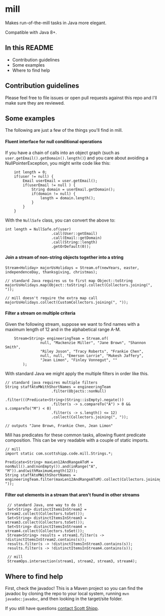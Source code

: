 # mill
Makes run-of-the-mill tasks in Java more elegant.

Compatible with Java 8+.

## In this README
* Contribution guidelines
* Some examples
* Where to find help


## Contribution guidelines
Please feel free to file issues or open pull requests against this repo 
and I'll make sure they are reviewed.


## Some examples

The following are just a few of the things you'll find in mill.

#### Fluent interface for null conditional operations
If you have a chain of calls into an object graph (such as `user.getEmail().getDomain().length()`) and you care about avoiding a NullPointerException, you might write code like this:

```
    int length = 0;
    if(user != null) {
        Email userEmail = user.getEmail();
        if(userEmail != null ) {
            String domain = userEmail.getDomain();
            if(domain != null) {
                length = domain.length();
            }
        }
    }
```

With the `NullSafe` class, you can convert the above to:

```
int length = NullSafe.of(user)
                     .call(User::getEmail)
                     .call(Email::getDomain)
                     .call(String::length)
                     .getOrDefault(0));
```

#### Join a stream of non-string objects together into a string
```
Stream<Holiday> majorUsHolidays = Stream.of(newYears, easter, independenceDay, thanksgiving, christmas);

// standard Java requires us to first map Object::toString
majorUsHolidays.map(Object::toString).collect(Collectors.joining(", "));

// mill doesn't require the extra map call
majorUsHolidays.collect(CustomCollectors.joining(", "));
```

#### Filter a stream on multiple criteria

Given the following stream, suppose we want to find names with a maximum length of 12 and in the alphabetical range A-M.

```
    Stream<String> engineeringTeam = Stream.of(
                null, "Mackenzie Miller", "Jane Brown", "Shannon Smith",
                "Riley Joson", "Tracy Roberts", "Frankie Chen",
                null, null, "Emerson Lorrie", "Mukesh Jaffery",
                "Jean Limon", "Finley Vonnegut", ""
        );
```

With standard Java we might apply the multiple filters in order like this.

```
// standard java requires multiple filters
String staffAtoMWithShortNames = engineeringTeam
                     .filter(Objects::nonNull)
                     .filter(((Predicate<String>)String::isEmpty).negate())
                     .filter(s -> s.compareTo("A") > 0 && s.compareTo("M") < 0)
                     .filter(s -> s.length() <= 12)
                     .collect(Collectors.joining(", "));

// outputs "Jane Brown, Frankie Chen, Jean Limon"
```

Mill has predicates for these common tasks, allowing fluent
predicate composition. This can be very readable with a couple of static
imports.
```
// mill
import static com.scottshipp.code.mill.Strings.*;

Predicate<String> maxLen12AndRangeAToM = nonNull().and(nonEmpty()).and(inRange("A", "M")).and(withMaximumLength(12));
String staffAtoMWithShortNames = engineeringTeam.filter(maxLen12AndRangeAToM).collect(Collectors.joining(", "));
```

#### Filter out elements in a stream that aren't found in other streams
```
 // standard Java, one way to do it
 Set<String> distinctItemsInStream2 = stream2.collect(Collectors.toSet());
 Set<String> distinctItemsInStream3 = stream3.collect(Collectors.toSet());
 Set<String> distinctItemsInStream4 = stream4.collect(Collectors.toSet());
 Stream<String> results = stream1.filter(s -> !distinctItemsInStream2.contains(s));
 results.filter(s -> !distinctItemsInStream3.contains(s));
 results.filter(s -> !distinctItemsInStream4.contains(s));

 // mill
 StreamOps.intersection(stream1, stream2, stream3, stream4);
```

## Where to find help
First, check the javadoc! This is a Maven project so you can find the
javadoc by cloning the repo to your local system, running `mvn javadoc:javadoc`,
and then looking in the target/site folder.

If you still have questions [contact Scott Shipp](http://code.scottshipp.com/contact). 

